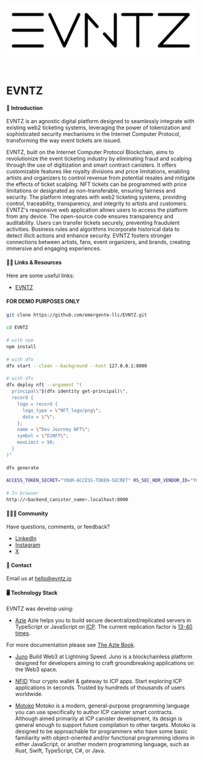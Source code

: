 <div align="center" style="display:flex;flex-direction:column;">
  <a href="https://www.evntz.io/">
    <img src="logo/evntz_logo.png" width="100%" alt="EVNTZ" role="presentation"/>
  </a>

  <br />
  <br />
</div>

# EVNTZ

#### 🚀 Introduction

EVNTZ is an agnostic digital platform designed to seamlessly integrate with existing web2 ticketing systems, leveraging the power of tokenization and sophisticated security mechanisms in the Internet Computer Protocol, transforming the way event tickets are issued.

EVNTZ, built on the Internet Computer Protocol Blockchain, aims to revolutionize the event ticketing industry by eliminating fraud and scalping through the use of digitization and smart contract canisters. It offers customizable features like royalty divisions and price limitations, enabling artists and organizers to control revenue from potential resales and mitigate the effects of ticket scalping. NFT tickets can be programmed with price limitations or designated as non-transferable, ensuring fairness and security. The platform integrates with web2 ticketing systems, providing control, traceability, transparency, and integrity to artists and customers. EVNTZ's responsive web application allows users to access the platform from any device. The open-source code ensures transparency and auditability. Users can transfer tickets securely, preventing fraudulent activities. Business rules and algorithms incorporate historical data to detect illicit actions and enhance security. EVNTZ fosters stronger connections between artists, fans, event organizers, and brands, creating immersive and engaging experiences.

#### 💁‍♂️️ Links & Resources
Here are some useful links:
-   [EVNTZ](https://v4wsq-jyaaa-aaaal-ajmta-cai.icp0.io/)

#### FOR DEMO PURPOSES ONLY
```bash
git clone https://github.com/emergente-llc/EVNTZ.git

cd EVNTZ

# with npm
npm install

# with dfx
dfx start --clean --background --host 127.0.0.1:8000

# with dfx
dfx deploy nft --argument "(  
  principal\"$(dfx identity get-principal)\",  
  record {  
    logo = record {  
      logo_type = \"NFT_logo/png\";  
      data = \"\";  
    };  
    name = \"Dev Journey NFT\";  
    symbol = \"DJNFT\";  
    maxLimit = 50;  
  }  
)"

dfx generate

ACCESS_TOKEN_SECRET="YOUR-ACCESS-TOKEN-SECRET" RS_SEC_HDR_VENDOR_ID="YOUR-VENDOR-ID" RS_SEC_HDR_VENDOR_PASSWORD="YOUR-VENDOR-PASSWORD" NFT_ID="$(dfx canister id nft)" dfx deploy backend

# In browser
http://<backend_canister_name>.localhost:8000
```

#### 🧑‍🤝‍🧑 Community
Have questions, comments, or feedback?

- [LinkedIn](https://www.linkedin.com/company/evntzpr)
- [Instagram](https://www.instagram.com/evntz_official/)
- [X](@evntz_official)

#### 💬 Contact
Email us at hello@evntz.io

#### 🖥️ Technology Stack
EVNTZ was develop using:

- [Azle](https://github.com/demergent-labs/azle)
Azle helps you to build secure decentralized/replicated servers in TypeScript or JavaScript on [ICP](https://internetcomputer.org/). The current replication factor is [13-40 times](https://dashboard.internetcomputer.org/subnets).

For more documentation please see [The Azle Book](https://demergent-labs.github.io/azle/).

- [Juno](https://juno.build/)
Build Web3 at Lightning Speed. Juno is a blockchainless platform designed for developers aiming to craft groundbreaking applications on the Web3 space.

- [NFID](https://nfid.one/)
Your crypto wallet & gateway to ICP apps. Start exploring ICP applications in seconds. Trusted by hundreds of thousands of users worldwide.

- [Motoko](https://internetcomputer.org/docs/current/motoko/main/getting-started/motoko-introduction)
Motoko is a modern, general-purpose programming language you can use specifically to author ICP canister smart contracts. Although aimed primarily at ICP canister development, its design is general enough to support future compilation to other targets. Motoko is designed to be approachable for programmers who have some basic familiarity with object-oriented and/or functional programming idioms in either JavaScript, or another modern programming language, such as Rust, Swift, TypeScript, C#, or Java.
